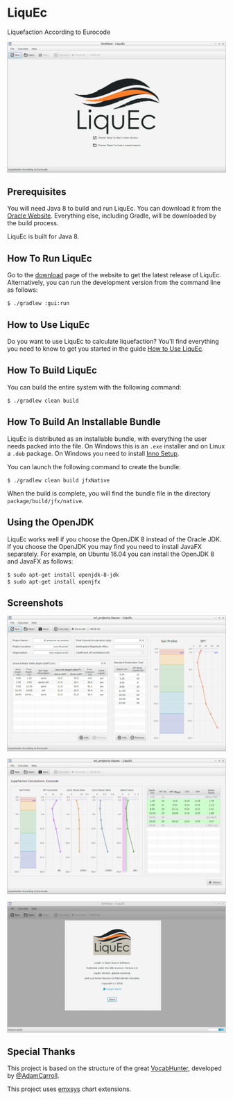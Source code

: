 # LiquEc

Liquefaction According to Eurocode

[![LiquEc](assets/liquec-start-view.png)](https://github.com/LiquEc)

## Prerequisites

You will need Java 8 to build and run LiquEc.  You can download it from the [Oracle Website](http://www.oracle.com/technetwork/java/javase/downloads/index.html).  Everything else, including Gradle, will be downloaded by the build process.

LiquEc is built for Java 8. 

## How To Run LiquEc

Go to the [download](https://personal.ua.es/es/) page of the website to get the latest release of LiquEc.  Alternatively, you can run the development version from the command line as follows:
~~~
$ ./gradlew :gui:run
~~~

## How to Use LiquEc

Do you want to use LiquEc to calculate liquefaction?  You'll find everything you need to know to get you started in the guide [How to Use LiquEc](https://personal.ua.es/es/jlpastor/liquec.html).

## How To Build LiquEc

You can build the entire system with the following command:
~~~
$ ./gradlew clean build
~~~

## How To Build An Installable Bundle

LiquEc is distributed as an installable bundle, with everything the user needs packed into the file.  On Windows this is an `.exe` installer and on Linux a `.deb` package.  On Windows you need to install [Inno Setup](http://www.jrsoftware.org/isdl.php).

You can launch the following command to create the bundle:
~~~
$ ./gradlew clean build jfxNative
~~~

When the build is complete, you will find the bundle file in the directory `package/build/jfx/native`.

## Using the OpenJDK

LiquEc works well if you choose the OpenJDK 8 instead of the Oracle JDK.  If you choose the OpenJDK you may find you need to install JavaFX separately.  For example, on Ubuntu 16.04 you can install the OpenJDK 8 and JavaFX as follows:
~~~
$ sudo apt-get install openjdk-8-jdk
$ sudo apt-get install openjfx
~~~

## Screenshots

[![LiquEc](assets/liquec-main-view.png)](https://github.com/LiquEc)

[![LiquEc](assets/liquec-result-view.png)](https://github.com/LiquEc)

[![LiquEc](assets/liquec-about-view.png)](https://github.com/LiquEc)

## Special Thanks

This project is based on the structure of the great [VocabHunter](https://github.com/VocabHunter/VocabHunter), developed by [@AdamCarroll](https://github.com/AdamCarroll).

This project uses [emxsys](https://bitbucket.org/emxsys/javafx-chart-extensions/wiki/Home) chart extensions.

